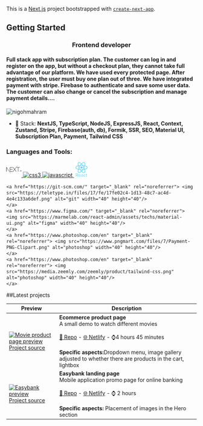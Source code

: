 This is a [Next.js](https://nextjs.org/) project bootstrapped with [`create-next-app`](https://github.com/vercel/next.js/tree/canary/packages/create-next-app).

## Getting Started

<h3 align="center">Frontend developer</h3>
<h4 align="left"> Full stack app with subscription plan. The customer can log in and register on the app, but without a checkout plan, they cannot take full advantage of our platform. We have used every protected page. After registration, the user must buy one plan out of three. We have integrated payment with stripe. Firebase to authenticate and save some user data. The customer can also change or cancel the subscription and manage payment details.... </h4>

<p align="left"> <img src="https://komarev.com/ghpvc/?username=nigohmahram&label=Profile%20views&color=0e75b6&style=flat" alt="nigohmahram" /> </p>

<!-- <p align="left"> <a href="https://github.com/ryo-ma/github-profile-trophy"><img src="https://github-profile-trophy.vercel.app/?username=nigohmahram" alt="nigohmahram" /></a> </p> -->

<!-- <p align="left"> <a href="https://twitter.com/@hmaxsudovich" target="blank"><img src="https://img.shields.io/twitter/follow/@hmaxsudovich?logo=twitter&style=for-the-badge" alt="@hmaxsudovich" /></a> </p> -->

- 🌱 Stack: **NextJS, TypeScript, NodeJS, ExpressJS, React, Context, Zustand, Stripe, Firebase(auth, db), Formik, SSR, SEO, Material UI, Subscription Plan, Payment, Tailwind CSS**

<h3 align="left">Languages and Tools:</h3>
<p align="left">
    <a href="https://www.w3.org/nextjs/" target="_blank" rel="noreferrer"> <img src="https://raw.githubusercontent.com/devicons/devicon/master/icons/nextjs/nextjs-original-wordmark.svg" alt="html5" width="40" height="40"/>
    </a>
    <a href="https://www.w3schools.com/css/" target="_blank" rel="noreferrer"> <img src="https://www.logicbig.com/tutorials/misc/typescript/images/typescript.png" alt="css3" width="40" height="40"/>
    </a>
    <a href="https://developer.mozilla.org/en-US/docs/Web/JavaScript" target="_blank" rel="noreferrer"> <img src="https://www.braintechnosys.com/wp-content/themes/braintechnosys/img/tech/express-js.png" alt="javascript" width="40" height="40"/>
    </a>
    <a href="https://sass-lang.com" target="_blank" rel="noreferrer"> <img src="https://raw.githubusercontent.com/devicons/devicon/master/icons/react/react-original-wordmark.svg" alt="sass" width="40" height="40"/>
    </a>

    <a href="https://git-scm.com/" target="_blank" rel="noreferrer"> <img src="https://teletype.in/files/17/fe/17fe02c4-1d13-48c7-ac4d-4e4c133a6def.png" alt="git" width="40" height="40"/>
    </a>
    <a href="https://www.figma.com/" target="_blank" rel="noreferrer"> <img src="https://marmelab.com/react-admin/assets/techs/material-ui.png" alt="figma" width="40" height="40"/>
    </a>
    <a href="https://www.photoshop.com/en" target="_blank" rel="noreferrer"> <img src="https://www.pngmart.com/files/7/Payment-PNG-Clipart.png" alt="photoshop" width="40" height="40"/>
    </a>
    <a href="https://www.photoshop.com/en" target="_blank" rel="noreferrer"> <img src="https://media.zeemly.com/zeemly/product/tailwind-css.png" alt="photoshop" width="40" height="40"/>
    </a>

  </p>

##Latest projects

  <table>
<thead>
<tr>
<th>Preview</th>
<th>Description</th>
</tr>
</thead>
<tbody>
<tr>
<td><a target="_blank" rel="noopener noreferrer nofollow" href="https://camo.githubusercontent.com/2f0f7baa1627181caa656bf6fa631479e1c3880af09e176caa2eb7bb493f5ca0/68747470733a2f2f7265732e636c6f7564696e6172792e636f6d2f647a32303973366a6b2f696d6167652f75706c6f61642f715f6175746f2c775f3730302f4368616c6c656e6765732f66687a70646e616272656b353068766866746e6c2e6a7067"><img src="https://camo.githubusercontent.com/2f0f7baa1627181caa656bf6fa631479e1c3880af09e176caa2eb7bb493f5ca0/68747470733a2f2f7265732e636c6f7564696e6172792e636f6d2f647a32303973366a6b2f696d6167652f75706c6f61642f715f6175746f2c775f3730302f4368616c6c656e6765732f66687a70646e616272656b353068766866746e6c2e6a7067" alt="Movie product page preview" width="250" data-canonical-src="https://res.cloudinary.com/dz209s6jk/image/upload/q_auto,w_700/Challenges/fhzpdnabrek50hvhftnl.jpg" style="max-width: 100%;"></a><br><a href="https://www.frontendmentor.io/challenges/ecommerce-product-page-UPsZ9MJp6" rel="nofollow">Project source</a></td>
<td><strong>Ecommerce product page</strong> <br>A small demo to watch different movies <br><br> <a href="https://github.com/frontendtester/ecommerce-product-page/"><g-emoji class="g-emoji" alias="receipt" fallback-src="https://github.githubassets.com/images/icons/emoji/unicode/1f9fe.png">🧾</g-emoji> Repo</a> - <a href="https://mjb-ecommerce-product-page.netlify.app/" rel="nofollow"><g-emoji class="g-emoji" alias="globe_with_meridians" fallback-src="https://github.githubassets.com/images/icons/emoji/unicode/1f310.png">🌐</g-emoji> Netlify</a> - <g-emoji class="g-emoji" alias="watch" fallback-src="https://github.githubassets.com/images/icons/emoji/unicode/231a.png">⌚</g-emoji>4 hours 45 minutes<br><br> <strong>Specific aspects:</strong>Dropdown menu, image gallery adjusted to whether there are products in the cart, lightbox</td>
</tr>
<tr>
<td><a target="_blank" rel="noopener noreferrer nofollow" href="https://camo.githubusercontent.com/63b4731380a348995ccca745ea79ea29c96eaedd8ada0536d0ee4269422ff369/68747470733a2f2f7265732e636c6f7564696e6172792e636f6d2f647a32303973366a6b2f696d6167652f75706c6f61642f715f6175746f2c775f3730302f4368616c6c656e6765732f6f34697979776b776a6333316570636d736d796f2e6a7067"><img src="https://camo.githubusercontent.com/63b4731380a348995ccca745ea79ea29c96eaedd8ada0536d0ee4269422ff369/68747470733a2f2f7265732e636c6f7564696e6172792e636f6d2f647a32303973366a6b2f696d6167652f75706c6f61642f715f6175746f2c775f3730302f4368616c6c656e6765732f6f34697979776b776a6333316570636d736d796f2e6a7067" alt="Easybank preview" width="250" data-canonical-src="https://res.cloudinary.com/dz209s6jk/image/upload/q_auto,w_700/Challenges/o4iyywkwjc31epcmsmyo.jpg" style="max-width: 100%;"></a><br><a href="https://www.frontendmentor.io/challenges/easybank-landing-page-WaUhkoDN" rel="nofollow">Project source</a></td>
<td><strong>Easybank landing page</strong> <br>Mobile application promo page for online banking <br><br> <a href="https://github.com/Nigohmahram/easybank"><g-emoji class="g-emoji" alias="receipt" fallback-src="https://github.githubassets.com/images/icons/emoji/unicode/1f9fe.png">🧾</g-emoji> Repo</a> - <a href="https://mjb-easybank.netlify.app/" rel="nofollow"><g-emoji class="g-emoji" alias="globe_with_meridians" fallback-src="https://github.githubassets.com/images/icons/emoji/unicode/1f310.png">🌐</g-emoji> Netlify</a> - <g-emoji class="g-emoji" alias="watch" fallback-src="https://github.githubassets.com/images/icons/emoji/unicode/231a.png">⌚</g-emoji> 2 hours<br><br> <strong>Specific aspects:</strong> Placement of images in the Hero section</td>
</tr>
</tbody>
</table>
